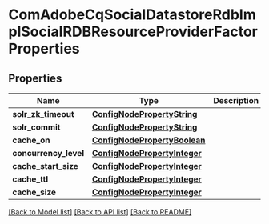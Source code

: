 # ComAdobeCqSocialDatastoreRdbImplSocialRDBResourceProviderFactorProperties

## Properties
Name | Type | Description | Notes
------------ | ------------- | ------------- | -------------
**solr_zk_timeout** | [**ConfigNodePropertyString**](ConfigNodePropertyString.md) |  | [optional] 
**solr_commit** | [**ConfigNodePropertyString**](ConfigNodePropertyString.md) |  | [optional] 
**cache_on** | [**ConfigNodePropertyBoolean**](ConfigNodePropertyBoolean.md) |  | [optional] 
**concurrency_level** | [**ConfigNodePropertyInteger**](ConfigNodePropertyInteger.md) |  | [optional] 
**cache_start_size** | [**ConfigNodePropertyInteger**](ConfigNodePropertyInteger.md) |  | [optional] 
**cache_ttl** | [**ConfigNodePropertyInteger**](ConfigNodePropertyInteger.md) |  | [optional] 
**cache_size** | [**ConfigNodePropertyInteger**](ConfigNodePropertyInteger.md) |  | [optional] 

[[Back to Model list]](../README.md#documentation-for-models) [[Back to API list]](../README.md#documentation-for-api-endpoints) [[Back to README]](../README.md)



